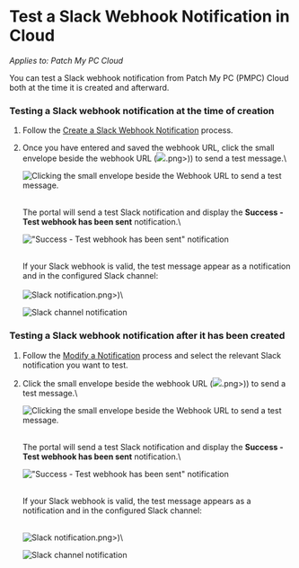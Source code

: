 # Test a Slack Webhook Notification in Cloud

_Applies to: Patch My PC Cloud_

You can test a Slack webhook notification from Patch My PC (PMPC) Cloud both at the time it is created and afterward.

### Testing a Slack webhook notification at the time of creation

1. Follow the [Create a Slack Webhook Notification](../create-a-slack-webhook-notification-in-cloud.md) process.
2.  Once you have entered and saved the webhook URL, click the small envelope beside the webhook URL (![](../../../../_images/image%20%281900).png>)) to send a test message.\


    ![Clicking the small envelope beside the Webhook URL to send a test message.](../../../../_images/image%20%281894%29.png%20"Clicking%20the%20small%20envelope%20beside%20the%20Webhook%20URL%20to%20send%20a%20test%20message.")

    \
    The portal will send a test Slack notification and display the **Success - Test webhook has been sent** notification.\


    ![&#x22;Success - Test webhook has been sent&#x22; notification](../../../../_images/image%20%281895%29.png%20"&#x22;Success%20-%20Test%20webhook%20has%20been%20sent&#x22;%20notification")

    \
    If your Slack webhook is valid, the test message appear as a notification and in the configured Slack channel:\
    \
    ![Slack notification](../../../../_images/image%20%281896).png>)\


    ![Slack channel notification](../../../../_images/image%20%281897%29.png%20"Slack%20channel%20notification")

### Testing a Slack webhook notification after it has been created

1. Follow the [Modify a Notification](../modify-a-cloud-notification.md) process and select the relevant Slack notification you want to test.
2.  Click the small envelope beside the webhook URL (![](../../../../_images/image%20%281900).png>)) to send a test message.\


    ![Clicking the small envelope beside the Webhook URL to send a test message.](../../../../_images/image%20%281894%29.png%20"Clicking%20the%20small%20envelope%20beside%20the%20Webhook%20URL%20to%20send%20a%20test%20message.")

    \
    The portal will send a test Slack notification and display the **Success - Test webhook has been sent** notification.\


    ![&#x22;Success - Test webhook has been sent&#x22; notification](../../../../_images/image%20%281895%29.png%20"&#x22;Success%20-%20Test%20webhook%20has%20been%20sent&#x22;%20notification")

    \
    If your Slack webhook is valid, the test message appears as a notification and in the configured Slack channel:

    \
    ![Slack notification](../../../../_images/image%20%281896).png>)\


    ![Slack channel notification](../../../../_images/image%20%281897%29.png%20"Slack%20channel%20notification")
